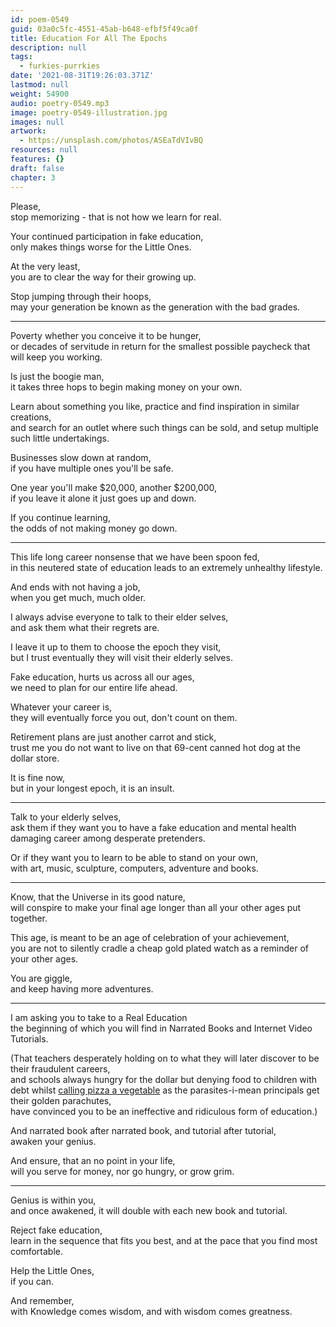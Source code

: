 ```yaml
---
id: poem-0549
guid: 03a0c5fc-4551-45ab-b648-efbf5f49ca0f
title: Education For All The Epochs
description: null
tags:
  - furkies-purrkies
date: '2021-08-31T19:26:03.371Z'
lastmod: null
weight: 54900
audio: poetry-0549.mp3
image: poetry-0549-illustration.jpg
images: null
artwork:
  - https://unsplash.com/photos/ASEaTdVIvBQ
resources: null
features: {}
draft: false
chapter: 3
---
```


Please,\
stop memorizing - that is not how we learn for real.

Your continued participation in fake education,\
only makes things worse for the Little Ones.

At the very least,\
you are to clear the way for their growing up.

Stop jumping through their hoops,\
may your generation be known as the generation with the bad grades.

---

Poverty whether you conceive it to be hunger,\
or decades of servitude in return for the smallest possible paycheck that will keep you working.

Is just the boogie man,\
it takes three hops to begin making money on your own.

Learn about something you like, practice and find inspiration in similar creations,\
and search for an outlet where such things can be sold, and setup multiple such little undertakings.

Businesses slow down at random,\
if you have multiple ones you'll be safe.

One year you'll make $20,000, another $200,000,\
if you leave it alone it just goes up and down.

If you continue learning,\
the odds of not making money go down.

---

This life long career nonsense that we have been spoon fed,\
in this neutered state of education leads to an extremely unhealthy lifestyle.

And ends with not having a job,\
when you get much, much older.

I always advise everyone to talk to their elder selves,\
and ask them what their regrets are.

I leave it up to them to choose the epoch they visit,\
but I trust eventually they will visit their elderly selves.

Fake education, hurts us across all our ages,\
we need to plan for our entire life ahead.

Whatever your career is,\
they will eventually force you out, don't count on them.

Retirement plans are just another carrot and stick,\
trust me you do not want to live on that 69-cent canned hot dog at the dollar store.

It is fine now,\
but in your longest epoch, it is an insult.

---

Talk to your elderly selves,\
ask them if they want you to have a fake education and mental health damaging career among desperate pretenders.

Or if they want you to learn to be able to stand on your own,\
with art, music, sculpture, computers, adventure and books.

---

Know, that the Universe in its good nature,\
will conspire to make your final age longer than all your other ages put together.

This age, is meant to be an age of celebration of your achievement,\
you are not to silently cradle a cheap gold plated watch as a reminder of your other ages.

You are giggle,\
and keep having more adventures.

---

I am asking you to take to a Real Education\
the beginning of which you will find in Narrated Books and Internet Video Tutorials.

(That teachers desperately holding on to what they will later discover to be their fraudulent careers,\
and schools always hungry for the dollar but denying food to children with debt whilst [calling pizza a vegetable](https://www.youtube.com/watch?v=PJy971DCDlg) as the parasites-i-mean principals get their golden parachutes,\
have convinced you to be an ineffective and ridiculous form of education.)

And narrated book after narrated book, and tutorial after tutorial,\
awaken your genius.

And ensure, that an no point in your life,\
will you serve for money, nor go hungry, or grow grim.

---

Genius is within you,\
and once awakened, it will double with each new book and tutorial.

Reject fake education,\
learn in the sequence that fits you best, and at the pace that you find most comfortable.

Help the Little Ones,\
if you can.

And remember,\
with Knowledge comes wisdom, and with wisdom comes greatness.
